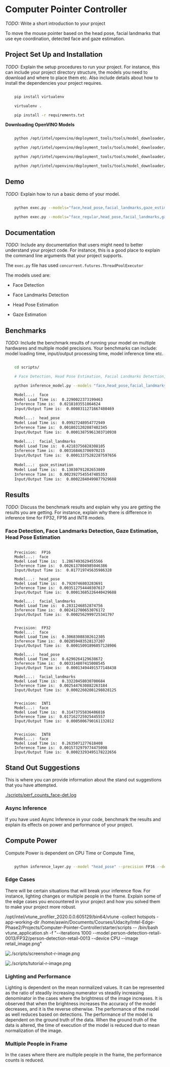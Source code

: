 # Computer Pointer Controller

*TODO:* Write a short introduction to your project

To move the mouse pointer based on the head pose, facial landmarks that use eye coordination, detected face and gaze estimation.

## Project Set Up and Installation
*TODO:* Explain the setup procedures to run your project. For instance, this can include your project directory structure, the models you need to download and where to place them etc. Also include details about how to install the dependencies your project requires.

```bash

    pip install virtualenv

    virtualenv .

    pip install -r requirements.txt

```

__Downloading OpenVINO Models__

```bash

    python /opt/intel/openvino/deployment_tools/tools/model_downloader/downloader.py --name face-detection-adas-binary-0001 --output_dir ./models/

    python /opt/intel/openvino/deployment_tools/tools/model_downloader/downloader.py --name head-pose-estimation-adas-0001 --output_dir ./models/

    python /opt/intel/openvino/deployment_tools/tools/model_downloader/downloader.py --name landmarks-regression-retail-0009 --output_dir ./models/

    python /opt/intel/openvino/deployment_tools/tools/model_downloader/downloader.py --name gaze-estimation-adas-0002 --output_dir ./models/

```

## Demo
*TODO:* Explain how to run a basic demo of your model.

```bash

    python exec.py --models="face,head_pose,facial_landmarks,gaze_estimation" --input_file "bin/demo.mp4" --device "CPU" --precision INT1

    python exec.py --models="face_regular,head_pose,facial_landmarks,gaze_estimation" --input_file "bin/demo.mp4" --device "CPU" --threshold 0.6 --precision FP16

```

## Documentation
*TODO:* Include any documentation that users might need to better understand your project code. For instance, this is a good place to explain the command line arguments that your project supports.

The `exec.py` file has used `concurrent.futures.ThreadPoolExecutor`

The models used are:

- Face Detection

- Face Landmarks Detection

- Head Pose Estimation

- Gaze Estimation

## Benchmarks
*TODO:* Include the benchmark results of running your model on multiple hardwares and multiple model precisions. Your benchmarks can include: model loading time, input/output processing time, model inference time etc.

```bash

    cd scripts/

    # Face Detection, Head Pose Estimation, Facial Landmarks Detection, Gaze Estimation

    python inference_model.py --models "face,head_pose,facial_landmarks,gaze_estimation" --precision "FP16" --device "CPU" --image "../images/image1.png" --prefix "/home/workspace/ir_models/intel/" --iterations 100

    Model...:  face
    Model Load Time is:  0.2290022373199463
    Inference Time is:  0.0218103551864624
    Input/Output Time is:  0.0008311271667480469

    Model...:  head_pose
    Model Load Time is:  0.09927248954772949
    Inference Time is:  0.0018021202087402345
    Input/Output Time is:  0.00013875961303710938

    Model...:  facial_landmarks
    Model Load Time is:  0.42183756828308105
    Inference Time is:  0.003168463706970215
    Input/Output Time is:  0.00013375282287597656
    
    Model...:  gaze_estimation
    Model Load Time is:  0.13030791282653809
    Inference Time is:  0.0023927545547485353
    Input/Output Time is:  0.00022840499877929688

```

## Results
*TODO:* Discuss the benchmark results and explain why you are getting the results you are getting. For instance, explain why there is difference in inference time for FP32, FP16 and INT8 models.

### Face Detection, Face Landmarks Detection, Gaze Estimation, Head Pose Estimation

```log

    Precision:  FP16
    Model...:  face
    Model Load Time is:  1.2867493629455566
    Inference Time is:  0.0026137804985046386
    Input/Output Time is:  0.017719745635986328

    Model...:  head_pose
    Model Load Time is:  0.7920746803283691
    Inference Time is:  0.003512754440307617
    Input/Output Time is:  0.00013685226440429688

    Model...:  facial_landmarks
    Model Load Time is:  0.2831246852874756
    Inference Time is:  0.002412700653076172
    Input/Output Time is:  0.0002562999725341797

```

```log

    Precision:  FP32
    Model...:  face
    Model Load Time is:  0.30683088302612305
    Inference Time is:  0.002059483528137207
    Input/Output Time is:  0.00015091896057128906

    Model...:  head_pose
    Model Load Time is:  0.6290264129638672
    Inference Time is:  0.003314807415008545
    Input/Output Time is:  0.00013494491577148438

    Model...:  facial_landmarks
    Model Load Time is:  0.33220458030700684
    Inference Time is:  0.0025447630882263184
    Input/Output Time is:  0.00022602081298828125

```

```log

    Precision:  INT1
    Model...:  face
    Model Load Time is:  0.31473755836486816
    Inference Time is:  0.017162725925445557
    Input/Output Time is:  0.0005006790161132812

```

```log

    Precision:  INT8
    Model...:  face
    Model Load Time is:  0.2635071277618408
    Inference Time is:  0.0015732979774475098
    Input/Output Time is:  0.00023293495178222656

```

## Stand Out Suggestions
This is where you can provide information about the stand out suggestions that you have attempted.

[./scripts/perf_counts_face-det.log](./scripts/perf_counts_face-det.log)

### Async Inference
If you have used Async Inference in your code, benchmark the results and explain its effects on power and performance of your project.

Compute Power
-------------

Compute Power is dependent on CPU Time or Compute Time, 

```bash

    python inference_layer.py --model "head_pose" --precision FP16 --device CPU --image "../images/image1.png" --threshold 0.6 > perf_counts_FP16_head_pose.log

```


### Edge Cases
There will be certain situations that will break your inference flow. For instance, lighting changes or multiple people in the frame. Explain some of the edge cases you encountered in your project and how you solved them to make your project more robust.

/opt/intel/vtune_profiler_2020.0.0.605129/bin64/vtune -collect hotspots -app-working-dir /home/aswin/Documents/Courses/Udacity/Intel-Edge-Phase2/Projects/Computer-Pointer-Controller/starter/scripts -- /bin/bash vtune_application.sh -f "--iterations 1000 --model person-detection-retail-0013/FP32/person-detection-retail-0013 --device CPU --image retail_image.png"

![./scripts/screenshot-r-image.png](./scripts/screenshot-r-image.png)

![./scripts/tutorial-r-image.png](./scripts/tutorial-r-image.png)

### Lighting and Performance

Lighting is dependent on the mean normalized values. It can be represented as the ratio of steadily increasing numerator vs steadily increasing denominator in the cases where the brightness of the image increases. It is observed that when the brightness increases the accuracy of the model decreases, and it is the reverse otherwise. The performance of the model as well reduces based on detections. The performance of the model is dependent on the ground truth of the data. When the ground truth of the data is altered, the time of execution of the model is reduced due to mean normalization of the image. 

### Multiple People in Frame

In the cases where there are multiple people in the frame, the performance counts is reduced. 
